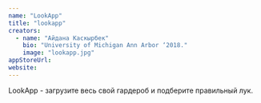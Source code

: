 ```yaml
---
name: "LookApp"
title: "lookapp"
creators:
  - name: "Айдана Каскырбек"
    bio: "University of Michigan Ann Arbor ‘2018."
    image: "lookapp.jpg"
appStoreUrl:
website:
---
```


LookApp - загрузите весь свой гардероб и подберите правильный лук.
